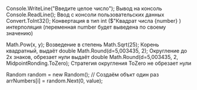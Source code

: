 Console.WriteLine("Введите целое число"); Вывод на консоль
Console.ReadLine(); Ввод с консоли пользовательских данных
Convert.ToInt32(); Конвертация в тип int
($"Квадрат числа {number} ) интерполяция (переменная number будет выведена по своему значению)

Math.Pow(x, y); Возведение в степень
Math.Sqrt(25); Корень квадратный, выдаёт double
Math.Round(d=5,003435, 2); Округление до 2х знаков, обрезает нули выдаёт double
Math.Round(d=5,003435, 2, MidpointRonding.ToZero); Стратегия округления ToZero не обрезает нули

Random random = new Random(); // Создаём объкт один раз
arrNumbers[i] = random.Next(0, value);










